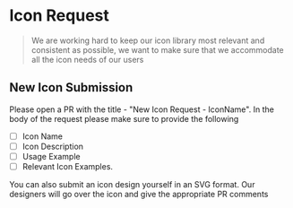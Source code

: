 # Icon Request
> We are working hard to keep our icon library most relevant and consistent as possible, we want to make sure that we accommodate all the icon needs of our users

## New Icon Submission
Please open a PR with the title - "New Icon Request - IconName". In the body of the request please make sure to provide the following

- [ ] Icon Name
- [ ] Icon Description
- [ ] Usage Example
- [ ] Relevant Icon Examples.

You can also submit an icon design yourself in an SVG format. Our designers will go over the icon and give the appropriate PR comments 
